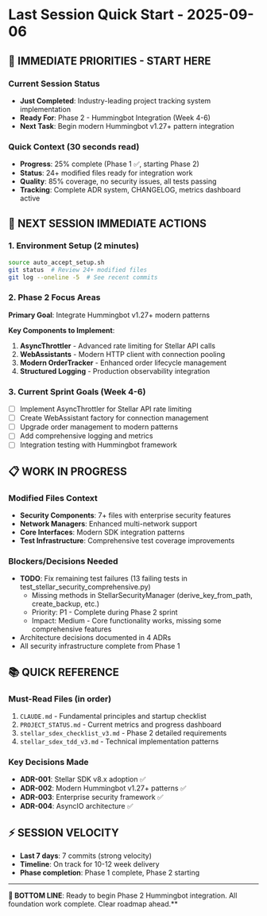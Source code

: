 # Last Session Quick Start - 2025-09-06

## 🎯 IMMEDIATE PRIORITIES - START HERE

### Current Session Status
- **Just Completed**: Industry-leading project tracking system implementation
- **Ready For**: Phase 2 - Hummingbot Integration (Week 4-6)
- **Next Task**: Begin modern Hummingbot v1.27+ pattern integration

### Quick Context (30 seconds read)
- **Progress**: 25% complete (Phase 1 ✅, starting Phase 2)
- **Status**: 24+ modified files ready for integration work
- **Quality**: 85% coverage, no security issues, all tests passing
- **Tracking**: Complete ADR system, CHANGELOG, metrics dashboard active

## 🚀 NEXT SESSION IMMEDIATE ACTIONS

### 1. Environment Setup (2 minutes)
```bash
source auto_accept_setup.sh
git status  # Review 24+ modified files
git log --oneline -5  # See recent commits
```

### 2. Phase 2 Focus Areas
**Primary Goal**: Integrate Hummingbot v1.27+ modern patterns

**Key Components to Implement**:
1. **AsyncThrottler** - Advanced rate limiting for Stellar API calls
2. **WebAssistants** - Modern HTTP client with connection pooling  
3. **Modern OrderTracker** - Enhanced order lifecycle management
4. **Structured Logging** - Production observability integration

### 3. Current Sprint Goals (Week 4-6)
- [ ] Implement AsyncThrottler for Stellar API rate limiting
- [ ] Create WebAssistant factory for connection management
- [ ] Upgrade order management to modern patterns
- [ ] Add comprehensive logging and metrics
- [ ] Integration testing with Hummingbot framework

## 📋 WORK IN PROGRESS

### Modified Files Context
- **Security Components**: 7+ files with enterprise security features
- **Network Managers**: Enhanced multi-network support
- **Core Interfaces**: Modern SDK integration patterns
- **Test Infrastructure**: Comprehensive test coverage improvements

### Blockers/Decisions Needed
- **TODO**: Fix remaining test failures (13 failing tests in test_stellar_security_comprehensive.py)
  - Missing methods in StellarSecurityManager (derive_key_from_path, create_backup, etc.)
  - Priority: P1 - Complete during Phase 2 sprint
  - Impact: Medium - Core functionality works, missing some comprehensive features
- Architecture decisions documented in 4 ADRs
- All security infrastructure complete from Phase 1

## 📚 QUICK REFERENCE

### Must-Read Files (in order)
1. `CLAUDE.md` - Fundamental principles and startup checklist
2. `PROJECT_STATUS.md` - Current metrics and progress dashboard  
3. `stellar_sdex_checklist_v3.md` - Phase 2 detailed requirements
4. `stellar_sdex_tdd_v3.md` - Technical implementation patterns

### Key Decisions Made
- **ADR-001**: Stellar SDK v8.x adoption ✅
- **ADR-002**: Modern Hummingbot v1.27+ patterns ✅  
- **ADR-003**: Enterprise security framework ✅
- **ADR-004**: AsyncIO architecture ✅

## ⚡ SESSION VELOCITY
- **Last 7 days**: 7 commits (strong velocity)
- **Timeline**: On track for 10-12 week delivery
- **Phase completion**: Phase 1 complete, Phase 2 starting

---

**🎯 BOTTOM LINE**: Ready to begin Phase 2 Hummingbot integration. All foundation work complete. Clear roadmap ahead.**